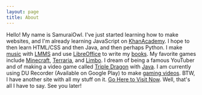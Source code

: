 ```yaml
---
layout: page
title: About
---
```


Hello! My name is SamuraiOwl. I've just started learning how to make websites, and I'm already learning JavaScript on [KhanAcademy](https://www.khanacademy.org/). I hope to then learn HTML/CSS and then Java, and then perhaps Python. I make [music](https://samuraiowl.github.io/music.html) with [LMMS](https://lmms.io/) and use [LibreOffice](https://www.libreoffice.org/) to write my [books](https://samuraiowl.github.io/books). My favorite games include [Minecraft](https://minecraft.net/en-us), [Terraria](http://terraria.org/), and [Limbo](http://www.playdead.com/games/limbo/).
 I dream of being a famous YouTuber and of making a video game called [Triple Dragon](https://samuraiowl.github.io/triple_dragon.github.io/) with [Java](https://java.com/en/).
 I am currently using DU Recorder (Available on Google Play) to make [gaming videos](samuraiowl.github.io/videos.html/gaming_videos.html).
 BTW, I have another site with all my stuff on it. [Go Here to Visit Now](https://sites.google.com/view/samuraiowl).
 Well, that's all I have to say. See you later!
